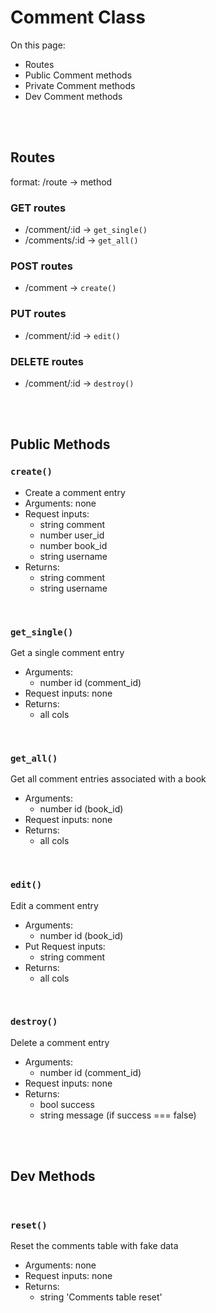 # Comment Class

On this page:
- Routes
- Public Comment methods
- Private Comment methods
- Dev Comment methods


<br><br>


## Routes
format: /route -> method

### GET routes
- /comment/:id -> `get_single()`
- /comments/:id -> `get_all()`

### POST routes
- /comment -> `create()`

### PUT routes
- /comment/:id -> `edit()`

### DELETE routes
- /comment/:id -> `destroy()`


<br><br>


## Public Methods


### `create()`
- Create a comment entry
- Arguments: none
- Request inputs:
    - string comment
    - number user_id
    - number book_id
    - string username
- Returns: 
    - string comment
    - string username

<br>
 
### `get_single()`
Get a single comment entry
- Arguments: 
    - number id (comment_id)
- Request inputs: none
- Returns: 
    - all cols

<br>
 
### `get_all()`
Get all comment entries associated with a book
- Arguments: 
    - number id (book_id)
- Request inputs: none
- Returns: 
    - all cols

<br>
 
### `edit()`
Edit a comment entry
- Arguments: 
    - number id (book_id)
- Put Request inputs: 
    - string comment
- Returns: 
    - all cols

<br>
 
### `destroy()`
Delete a comment entry
- Arguments:
    - number id (comment_id)
- Request inputs: none
- Returns:
    - bool success
    - string message (if success === false)

<br><br>
 

## Dev Methods

<br>
 
### `reset()`
Reset the comments table with fake data
- Arguments: none
- Request inputs: none
- Returns:
    - string 'Comments table reset'
 
